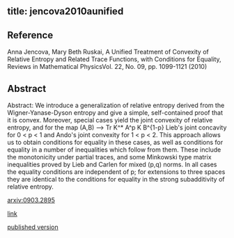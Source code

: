 title: jencova2010aunified
---


## Reference

Anna Jencova, Mary Beth Ruskai, A Unified Treatment of Convexity of Relative Entropy and Related Trace Functions, with Conditions for Equality,  Reviews in Mathematical PhysicsVol. 22, No. 09, pp. 1099-1121 (2010)

## Abstract 

Abstract:  We introduce a generalization of relative entropy derived from the
Wigner-Yanase-Dyson entropy and give a simple, self-contained proof that it is
convex. Moreover, special cases yield the joint convexity of relative entropy,
and for the map (A,B) --> Tr K^\* A^p K B^{1-p} Lieb's joint concavity for 0 < p
< 1 and Ando's joint convexity for 1 < p < 2. This approach allows us to obtain
conditions for equality in these cases, as well as conditions for equality in a
number of inequalities which follow from them. These include the monotonicity
under partial traces, and some Minkowski type matrix inequalities proved by
Lieb and Carlen for mixed (p,q) norms. In all cases the equality conditions are
independent of p; for extensions to three spaces they are identical to the
conditions for equality in the strong subadditivity of relative entropy.

    

[arxiv:0903.2895](https://arxiv.org/abs/0903.2895)

[link](https://www.worldscientific.com/doi/abs/10.1142/S0129055X10004144)

[published version](jencova2010aunified/published.pdf)